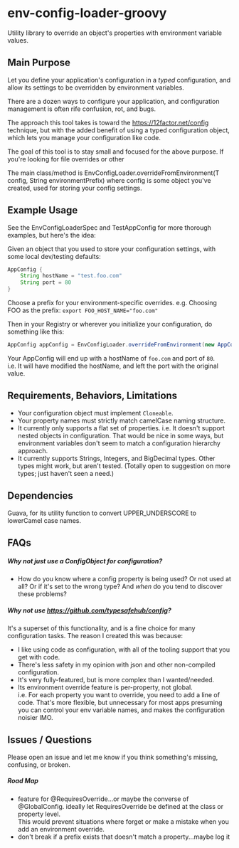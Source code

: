 # env-config-loader-groovy

Utility library to override an object's properties with environment variable values.  

## Main Purpose
Let you define your application's configuration in a *typed* configuration, 
and allow its settings to be overridden by environment variables.

There are a dozen ways to configure your application, and configuration management is often rife confusion, rot, and bugs.  

The approach this tool takes is toward the https://12factor.net/config
technique, but with the added benefit of using a typed configuration object, which lets you manage your configuration like code.  

The goal of this tool is to stay small and focused for the above purpose.  If you're looking for file overrides or other 

The main class/method is EnvConfigLoader.overrideFromEnvironment(T config, String environmentPrefix)
where config is some object you've created, used for storing your config settings. 

## Example Usage
See the EnvConfigLoaderSpec and TestAppConfig for more thorough examples, but here's the idea:

Given an object that you used to store your configuration settings, with some local dev/testing defaults:
```groovy
AppConfig {
    String hostName = "test.foo.com"
    String port = 80
}
```

Choose a prefix for your environment-specific overrides.  e.g. Choosing FOO as the prefix: 
`export FOO_HOST_NAME="foo.com"`

Then in your Registry or wherever you initialize your configuration, do something like this:
```groovy
AppConfig appConfig = EnvConfigLoader.overrideFromEnvironment(new AppConfig(), "FOO") 
```

Your AppConfig will end up with a hostName of `foo.com` and port of `80`.  
i.e. It will have modified the hostName, and left the port with the original value.

## Requirements, Behaviors, Limitations
- Your configuration object must implement `Cloneable`.
- Your property names must strictly match camelCase naming structure. 
- It currently only supports a flat set of properties. i.e. It doesn't support nested objects in configuration. 
That would be nice in some ways, but environment variables don't seem to match a configuration hierarchy approach.
- It currently supports Strings, Integers, and BigDecimal types.  Other types might work, but aren't tested.  (Totally open to suggestion on more types; just haven't seen a need.)  

## Dependencies
Guava, for its utility function to convert UPPER_UNDERSCORE to lowerCamel case names.

## FAQs

##### Why not just use a ConfigObject for configuration?
- How do you know where a config property is being used?  Or not used at all?  Or if it's set to the wrong type? And *when* do you tend to discover these problems?

##### Why not use https://github.com/typesafehub/config?
It's a superset of this functionality, and is a fine choice for many configuration tasks.  The reason I created this was because:
- I like using code as configuration, with all of the tooling support that you get with code.  
- There's less safety in my opinion with json and other non-compiled configuration.
- It's very fully-featured, but is more complex than I wanted/needed.
- Its environment override feature is per-property, not global.  
i.e. For each property you want to override, you need to add a line of code.
That's more flexible, but unnecessary for most apps presuming you can control your env variable names, and makes the configuration noisier IMO. 

## Issues / Questions
Please open an issue and let me know if you think something's missing, confusing, or broken.   


##### Road Map
- feature for @RequiresOverride...or maybe the converse of @GlobalConfig. ideally let RequiresOverride be defined at the class or property level.  
This would prevent situations where forget or make a mistake when you add an environment override.  
- don't break if a prefix exists that doesn't match a property...maybe log it
